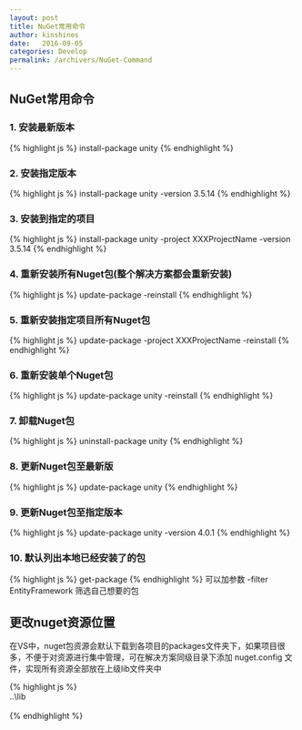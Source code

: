 ```yaml
---
layout: post
title: NuGet常用命令
author: kinshines
date:   2016-09-05
categories: Develop
permalink: /archivers/NuGet-Command
---
```


## NuGet常用命令

### 1. 安装最新版本
{% highlight js %}
install-package unity
{% endhighlight %}
### 2. 安装指定版本
{% highlight js %}
install-package unity -version 3.5.14
{% endhighlight %}
### 3. 安装到指定的项目
{% highlight js %}
install-package unity -project XXXProjectName -version 3.5.14
{% endhighlight %}
### 4. 重新安装所有Nuget包(整个解决方案都会重新安装)
{% highlight js %}
update-package -reinstall
{% endhighlight %}
### 5. 重新安装指定项目所有Nuget包
{% highlight js %}
update-package -project XXXProjectName -reinstall
{% endhighlight %}
### 6. 重新安装单个Nuget包
{% highlight js %}
update-package unity -reinstall
{% endhighlight %}
### 7. 卸载Nuget包
{% highlight js %}
uninstall-package unity
{% endhighlight %}
### 8. 更新Nuget包至最新版
{% highlight js %}
update-package unity
{% endhighlight %}
### 9. 更新Nuget包至指定版本
{% highlight js %}
update-package unity -version 4.0.1
{% endhighlight %}
### 10. 默认列出本地已经安装了的包
{% highlight js %}
get-package
{% endhighlight %}
可以加参数 -filter EntityFramework 筛选自己想要的包

## 更改nuget资源位置
<p class="lead">在VS中，nuget包资源会默认下载到各项目的packages文件夹下，如果项目很多，不便于对资源进行集中管理，可在解决方案同级目录下添加 nuget.config 文件，实现所有资源全部放在上级lib文件夹中</p>

{% highlight js %}
<settings>  
<repositoryPath>..\lib</repositoryPath>  
</settings>  
{% endhighlight %}
